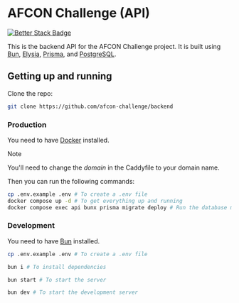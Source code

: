 # AFCON Challenge (API)
[![Better Stack Badge](https://uptime.betterstack.com/status-badges/v3/monitor/10vva.svg)](https://uptime.betterstack.com/?utm_source=status_badge)

This is the backend API for the AFCON Challenge project. It is built using [Bun](https://bun.sh), [Elysia](https://elysiajs.com/), [Prisma](https://prisma.io/), and [PostgreSQL](https://postgresql.org/).

## Getting up and running

Clone the repo:

```sh
git clone https://github.com/afcon-challenge/backend
```

### Production

You need to have [Docker](https://docs.docker.com/engine/install/) installed.

> [!NOTE]
> You'll need to change the _domain_ in the Caddyfile to your domain name.

Then you can run the following commands:

```sh
cp .env.example .env # To create a .env file
docker compose up -d # To get everything up and running
docker compose exec api bunx prisma migrate deploy # Run the database migration
```

### Development

You need to have [Bun](https://bun.sh) installed.

```sh
cp .env.example .env # To create a .env file

bun i # To install dependencies

bun start # To start the server

bun dev # To start the development server
```
